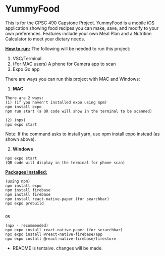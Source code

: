 # YummyFood
This is for the CPSC 490 Capstone Project. YummyFood is a mobile iOS application showing food recipes you can make, save, and modify to your own preferences. 
Features include your own Meal Plan and a Nutrition Calculator to meet your dietary needs.

**<ins>How to run:</ins>**
The following will be needed to run this project:
1. VSC/Terminal 
3. (For MAC users) A phone for Camera app to scan
4. Expo Go app

There are ways you can run this project with MAC and Windows:
1. **MAC**
```
There are 2 ways:
(1) (if you haven't installed expo using npm)
npm install expo 
npm run start (a QR code will show in the terminal to be scanned)

(2) (npx)
npx expo start
```
Note: If the command asks to install yarn, use npm install expo instead (as shown above).

2. **Windows**
```
npx expo start
(QR code will display in the terminal for phone scan)
```

**<ins>Packages installed:<ins>**
```
(using npm)
npm install expo
npm install firebase
npm install firebase
npm install react-native-paper (for searchbar)
npx expo prebuild


OR

(npx - recommended)
npx expo install react-native-paper (for serarchbar)
npx expo install @react-native-firebase/app
npx expo install @react-native-firebase/firestore
```

* README is tentaive. changes will be made.
